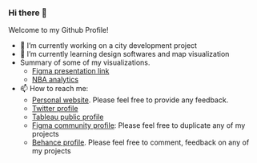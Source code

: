 ### Hi there 👋



Welcome to my Github Profile!


- 🔭 I’m currently working on a city development project  
- 🌱 I’m currently learning design softwares and map visualization
- Summary of some of my visualizations. 
    - [Figma presentation link](https://www.figma.com/proto/B25bhXgfchSmt4ZIUbHyaR/Visualisations?page-id=0%3A1&type=design&node-id=0-1&viewport=-3933%2C857%2C0.13&t=8iPWJ8vT0LKeaT1N-1&scaling=contain&starting-point-node-id=501%3A705&mode=design)
    - [NBA analytics](https://www.figma.com/proto/B25bhXgfchSmt4ZIUbHyaR/Visualisations?page-id=5%3A0&type=design&node-id=610-215&viewport=217%2C363%2C0.06&t=35wLk0EDM2yDZPcu-1&scaling=contain&mode=design)
- 📫 How to reach me: 
    - [Personal website](https://juanmaprofile.netlify.app/). Please feel free to provide any feedback.
    - [Twitter profile](https://twitter.com/Juanma_MN)
    - [Tableau public profile](https://public.tableau.com/app/profile/juanma4308#!/)
    - [Figma community profile](https://www.figma.com/@juanmamn): Please feel free to duplicate any of my projects  
    - [Behance profile](http://www.behance.net/juanmamn). Please feel free to comment, feedback on any of my projects


<!--
**JuanmaMN/JuanmaMN** is a ✨ _special_ ✨ repository because its `README.md` (this file) appears on your GitHub profile.

Here are some ideas to get you started:

- 🔭 I’m currently working on city development project
  
- 🌱 I’m currently learning design softwares and mapping visualization

- 👯 I’m looking to collaborate on ...
- 🤔 I’m looking for help with ...
- 💬 Ask me about ...
- 📫 How to reach me: ...
- 😄 Pronouns: ...
- ⚡ Fun fact: ...
-->

